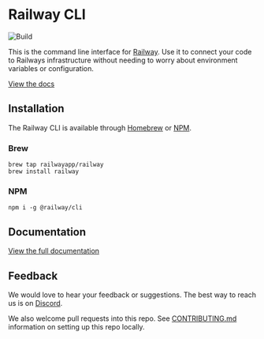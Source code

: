 # Railway CLI

![Build](https://github.com/railwayapp/cli/workflows/Build/badge.svg)

This is the command line interface for [Railway](https://railway.app). Use it to connect your code to Railways infrastructure without needing to worry about environment variables or configuration.

[View the docs](https://railway.app/docs/cli)

## Installation

The Railway CLI is available through [Homebrew](https://brew.sh/) or [NPM](https://www.npmjs.com/package/@railway/cli).

### Brew

```shell
brew tap railwayapp/railway
brew install railway
```

### NPM

```shell
npm i -g @railway/cli
```

## Documentation

[View the full documentation](https://railway.app/docs/cli)

## Feedback

We would love to hear your feedback or suggestions. The best way to reach us is on [Discord](https://discord.gg/xAm2w6g).

We also welcome pull requests into this repo. See [CONTRIBUTING.md](https://github.com/railwayapp/cli/blob/master/CONTRIBUTING.md) information on setting up this repo locally.
